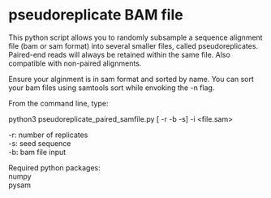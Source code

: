 # pseudoreplicate BAM file
This python script allows you to randomly subsample a sequence alignment file (bam or sam format) into several smaller files, called pseudoreplicates. Paired-end reads will always be retained within the same file. Also compatible with non-paired alignments. 

Ensure your alginment is in sam format and sorted by name. You can sort your bam files using samtools sort while envoking the -n flag.

From the command line, type:

python3 pseudoreplicate_paired_samfile.py [ -r -b -s] -i <file.sam>

-r: number of replicates\
-s: seed sequence\
-b: bam file input

Required python packages:\
numpy \
pysam
